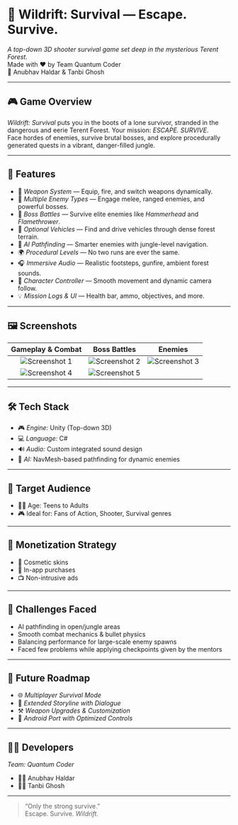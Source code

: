 # 🌲 Wildrift: Survival — Escape. Survive.

*A top-down 3D shooter survival game set deep in the mysterious Terent Forest.*  
Made with ❤ by Team Quantum Coder  
🚀 Anubhav Haldar & Tanbi Ghosh

---

## 🎮 Game Overview

*Wildrift: Survival* puts you in the boots of a lone survivor, stranded in the dangerous and eerie Terent Forest. Your mission: *ESCAPE. SURVIVE.*  
Face hordes of enemies, survive brutal bosses, and explore procedurally generated quests in a vibrant, danger-filled jungle.

---

## 🧩 Features

- 🔫 *Weapon System* — Equip, fire, and switch weapons dynamically.
- 👹 *Multiple Enemy Types* — Engage melee, ranged enemies, and powerful bosses.
- 👊 *Boss Battles* — Survive elite enemies like *Hammerhead* and *Flamethrower*.
- 🚗 *Optional Vehicles* — Find and drive vehicles through dense forest terrain.
- 🧠 *AI Pathfinding* — Smarter enemies with jungle-level navigation.
- 🌍 *Procedural Levels* — No two runs are ever the same.
- 🎧 *Immersive Audio* — Realistic footsteps, gunfire, ambient forest sounds.
- 🧍 *Character Controller* — Smooth movement and dynamic camera follow.
- 💡 *Mission Logs & UI* — Health bar, ammo, objectives, and more.

---

## 🖼 Screenshots

| Gameplay & Combat | Boss Battles | Enemies |
|:--:|:--:|:--:|
| ![Screenshot 1](https://github.com/user-attachments/assets/e78fb832-0db5-4b0c-9c2c-90b31cde44ce) | ![Screenshot 2](https://github.com/user-attachments/assets/fe066f08-eeac-44cc-8ca6-f9f7e595596b) | ![Screenshot 3](https://github.com/user-attachments/assets/fdb14599-7216-4429-88d8-3a0e3200d5db) |
| ![Screenshot 4](https://github.com/user-attachments/assets/e00ce771-8f42-48b4-9c49-1807a13a6137) | ![Screenshot 5](https://github.com/user-attachments/assets/4389a64d-30c8-4b2a-a282-7a441782d6a1) |  |

---

## 🛠 Tech Stack

- 🎮 *Engine:* Unity (Top-down 3D)
- 💻 *Language:* C#
- 🔊 *Audio:* Custom integrated sound design
- 🤖 *AI:* NavMesh-based pathfinding for dynamic enemies

---

## 🎯 Target Audience

- 👦👩 Age: Teens to Adults  
- 🎮 Ideal for: Fans of Action, Shooter, Survival genres

---

## 💸 Monetization Strategy

- 🎨 Cosmetic skins
- 📲 In-app purchases
- 📺 Non-intrusive ads

---

## 🧱 Challenges Faced

- AI pathfinding in open/jungle areas
- Smooth combat mechanics & bullet physics
- Balancing performance for large-scale enemy spawns
- Faced few problems while applying checkpoints given by the mentors

---

## 🚀 Future Roadmap

- 🌐 *Multiplayer Survival Mode*
- 🧠 *Extended Storyline with Dialogue*
- ⚒ *Weapon Upgrades & Customization*
- 📱 *Android Port with Optimized Controls*

---

## 🧑‍💻 Developers

*Team: Quantum Coder*  
- 👨‍💻 Anubhav Haldar  
- 👩‍💻 Tanbi Ghosh  

---

> “Only the strong survive.”  
> Escape. Survive. *Wildrift.*
